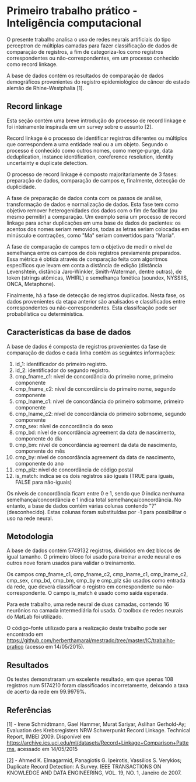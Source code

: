 Primeiro trabalho prático - Inteligência computacional
======================================================

O presente trabalho analisa o uso de redes neurais artificiais do tipo
perceptron de múltiplas camadas para fazer classificação de dados de comparação
de registros, a fim de categoriza-los como registros correspondentes ou
não-correspondentes, em um processo conhecido como record linkage.

A base de dados contém os resultados de comparação de dados demográficos
provenientes do registro epidemiológico de câncer do estado alemão de
Rhine-Westphalia [1].

Record linkage
--------------

Esta seção contém uma breve introdução do processo de record linkage e foi
inteiramente inspirada em um survey sobre o assunto [2].

Record linkage é o processo de identificar registros diferentes ou múltiplos
que correspondem a uma entidade real ou a um objeto. Segundo o processo
é conhecido como outros nomes, como merge-purge, data deduplication, instance
identification, coreference resolution, identity uncertainty e duplicate
detection.

O processo de record linkage é composto majoritariamente de 3 fases: preparação
de dados, comparação de campos e, finalmente, detecção de duplicidade.

A fase de preparação de dados conta com os passos de análise, transformação de
dados e normalização de dados. Esta fase tem como objetivo remover
heterogenidades dos dados com o fim de facilitar (ou mesmo permitir) a
comparação. Um exemplo seria um processo de record linkage para achar
duplicações em uma base de dados de pacientes: os acentos dos nomes seriam
removidos, todas as letras seriam colocadas em minúsculo e contrações, como
"Ma" seriam convertidos para "Maria".

A fase de comparação de campos tem o objetivo de medir o nível de semelhança
entre os campos de dois registros previamente preparados. Essa métrica é obtida
através de comparação feita com algoritmos específicos que levam em conta a
distância de edição (distância Levenshtein, distância Jaro-Winkler,
Smith-Waterman, dentre outras), de token (strings atômicas, WHIRL) e
semelhança fonética (soundex, NYSSIIS, ONCA, Metaphone).

Finalmente, há a fase de detecção de registros duplicados. Nesta fase, os dados
provenientes da etapa anterior são analisados e classificados entre
correspondentes ou não-correspondentes. Esta classifcação pode ser
probabilística ou determinística.
 
Características da base de dados
--------------------------------

A base de dados é composta de registros provenientes da fase de comparação de
dados e cada linha contém as seguintes informações:

1. id_1: identificador do primeiro registro.
2. id_2: identificador do segundo registro.
3. cmp_fname_c1: nível de concordância do primeiro nome, primeiro componente
4. cmp_fname_c2: nível de concordância do primeiro nome, segundo componente
5. cmp_lname_c1: nível de concordância do primeiro sobrnome, primeiro componente
6. cmp_lname_c2: nível de concordância do primeiro sobrnome, segundo componente
7. cmp_sex: nível de concordância do sexo
8. cmp_bd: nível de concordância agreement da data de nascimento, componente do dia
9. cmp_bm: nível de concordância agreement da data de nascimento, componente do mês
10. cmp_by: nível de concordância agreement da data de nascimento, componente do ano
11. cmp_plz: nível de concordância de código postal
12. is_match: indica se os dois registros são iguais (TRUE para iguais, FALSE para não-iguais)

Os níveis de concordância ficam entre 0 e 1, sendo que 0 indica nenhuma
semelhança/concordância e 1 indica total semelhança/concordância. No entanto, a
base de dados contém várias colunas contendo "?" (desconhecido). Estas colunas
foram substituídas por -1 para possibilitar o uso na rede neural.

Metodologia
-----------

A base de dados contém 5749132 registros, divididos em dez blocos de igual
tamanho. O primeiro bloco foi usado para treinar a rede neural e os outros
nove foram usados para validar o treinamento.

Os campos cmp_fname_c1, cmp_fname_c2, cmp_lname_c1, cmp_lname_c2, cmp_sex,
cmp_bd, cmp_bm, cmp_by e cmp_plz são usados como entrada da rede, que deverá
classificar o registro em correspondente ou não-correspondente. O campo
is_match é usado como saída esperada.

Para este trabalho, uma rede neural de duas camadas, contendo 16 neurônios na
camada intermediária foi usada. O toolbox de redes neurais do MatLab foi
utilizado.

O código-fonte utilizado para a realização deste trabalho pode ser encontrado
em https://github.com/herberthamaral/mestrado/tree/master/IC/trabalho-pratico
(acesso em 14/05/2015).

Resultados
----------

Os testes demonstraram um excelente resultado, em que apenas 108 registros num
5174210 foram classificados incorretamente, deixando a taxa de acerto da rede
em 99.9979%.

Referências
-----------

[1] - Irene Schmidtmann, Gael Hammer, Murat Sariyar, Aslihan Gerhold-Ay;
Evaluation des Krebsregisters NRW Schwerpunkt Record Linkage. Technical Report,
IMBEI 2009. Disponível em
https://archive.ics.uci.edu/ml/datasets/Record+Linkage+Comparison+Patterns,
acessado em 14/05/2015

[2] - Ahmed K. Elmagarmid, Panagiotis G. Ipeirotis, Vassilios S. Verykios;
Duplicate Record Detection: A Survey. IEEE TRANSACTIONS ON KNOWLEDGE AND DATA
ENGINEERING, VOL. 19, NO. 1, Janeiro de 2007.
